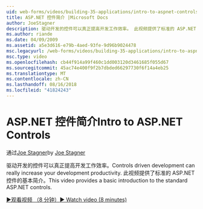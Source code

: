```yaml
---
uid: web-forms/videos/building-35-applications/intro-to-aspnet-controls
title: ASP.NET 控件简介 |Microsoft Docs
author: JoeStagner
description: 驱动开发的控件可以真正提高开发工作效率。 此视频提供了标准的 ASP.NET 控件的基本简介。
ms.author: riande
ms.date: 04/09/2009
ms.assetid: a5e3d616-e79b-4aed-93fe-9d96b9024478
msc.legacyurl: /web-forms/videos/building-35-applications/intro-to-aspnet-controls
msc.type: video
ms.openlocfilehash: cb44f914a99f460c1dd003120d3461685f055d67
ms.sourcegitcommit: 45ac74e400f9f2b7dbded66297730f6f14a4eb25
ms.translationtype: MT
ms.contentlocale: zh-CN
ms.lasthandoff: 08/16/2018
ms.locfileid: "41824243"
---
```

<a name="intro-to-aspnet-controls"></a><span data-ttu-id="e02ee-104">ASP.NET 控件简介</span><span class="sxs-lookup"><span data-stu-id="e02ee-104">Intro to ASP.NET Controls</span></span>
====================
<span data-ttu-id="e02ee-105">通过[Joe Stagner](https://github.com/JoeStagner)</span><span class="sxs-lookup"><span data-stu-id="e02ee-105">by [Joe Stagner](https://github.com/JoeStagner)</span></span>

<span data-ttu-id="e02ee-106">驱动开发的控件可以真正提高开发工作效率。</span><span class="sxs-lookup"><span data-stu-id="e02ee-106">Controls driven development can really increase your development productivity.</span></span> <span data-ttu-id="e02ee-107">此视频提供了标准的 ASP.NET 控件的基本简介。</span><span class="sxs-lookup"><span data-stu-id="e02ee-107">This video provides a basic introduction to the standard ASP.NET controls.</span></span>

[<span data-ttu-id="e02ee-108">&#9654;观看视频 （8 分钟）</span><span class="sxs-lookup"><span data-stu-id="e02ee-108">&#9654; Watch video (8 minutes)</span></span>](https://channel9.msdn.com/Blogs/ASP-NET-Site-Videos/intro-to-aspnet-controls)
